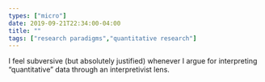 ```yaml
---
types: ["micro"]
date: 2019-09-21T22:34:00-04:00
title: ""
tags: ["research paradigms","quantitative research"]
---
```

I feel subversive (but absolutely justified) whenever I argue for interpreting “quantitative” data through an interpretivist lens.
